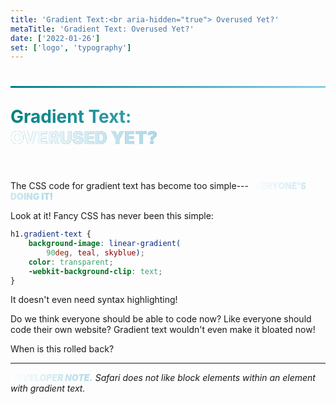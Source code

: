 ```yaml
---
title: 'Gradient Text:<br aria-hidden="true"> Overused Yet?'
metaTitle: 'Gradient Text: Overused Yet?'
date: ['2022-01-26']
set: ['logo', 'typography']
---
```


# Gradient Text:<br aria-hidden> **Overused Yet?**

The CSS code for gradient text has become too simple---**everyone's doing it!**

Look at it! Fancy CSS has never been this simple:


```css
h1.gradient-text {
	background-image: linear-gradient(
		90deg, teal, skyblue);
	color: transparent;
	-webkit-background-clip: text;
}
```

It doesn't even need syntax highlighting!

Do we think everyone should be able to code now? Like everyone should code their own website? Gradient text wouldn't even make it bloated now!

When is this rolled back?

---

*__Developer note.__ Safari does not like block elements within an element with gradient text.*

<style>
	h1 {
		/* Gradient text. This is a problem: */
		background-image: linear-gradient(
			90deg, teal, skyblue);
		color: transparent;
		background-clip: text;
	}

	h1 {
		--h1-min-font-size: 2em;

		padding: calc(2 * var(--spacer, 1rem)) 0;
		position: relative;
		text-align: start;
	}

	h1::before {
		content: '';
		display: block;
		position: absolute;
		top: 0; left: 0; right: 0;
		height: .1em;
		background-image: linear-gradient(
			90deg,
			teal,
			skyblue
		);
	}

	@media (min-width: 900px) {
		h1 {
			--h1-min-font-size: 3em;
		}
	}

	@media (min-width: 1500px) {
		h1 {
			font-size: 4em;
			--h1-added-lead: 0;
			--h1-min-font-size: 4em;
		}
	}

	strong {
		text-transform: uppercase;
	}

	:not(h1) strong {
		font-weight: 800; font-weight: 900;
		background-image: linear-gradient(
			90deg, white, lightblue);
		color: transparent;
		-webkit-background-clip: text;
	}

	:global(:root) {
		--base-width: 55rem;
	}
</style>

